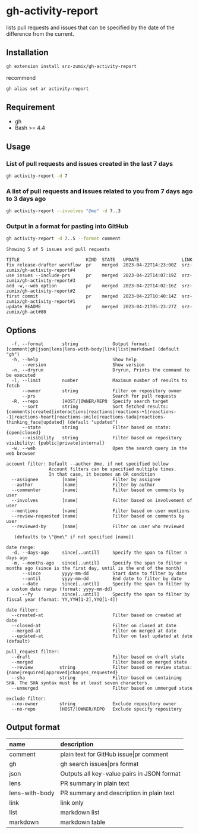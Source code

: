 # gh-activity-report

lists pull requests and issues that can be specified by the date of the difference from the current.

## Installation

```sh
gh extension install srz-zumix/gh-activity-report
```

recommend

```sh
gh alias set ar activity-report
```

## Requirement

* gh
* Bash >= 4.4

## Usage

### List of pull requests and issues created in the last 7 days

```sh
gh activity-report -d 7
```

### A list of pull requests and issues related to you from 7 days ago to 3 days ago

```sh
gh activity-report --involves "@me" -d 7..3
```

### Output in a format for pasting into GitHub

```sh
gh activity-report -d 7..5 --format comment
```

```text
Showing 5 of 5 issues and pull requests

TITLE                         KIND  STATE   UPDATE                LINK
fix release-drafter workflow  pr    merged  2023-04-22T14:23:00Z  srz-zumix/gh-activity-report#4
use issues --include-prs      pr    merged  2023-04-22T14:07:19Z  srz-zumix/gh-activity-report#3
add -w,--web option           pr    merged  2023-04-22T14:02:16Z  srz-zumix/gh-activity-report#2
first commit                  pr    merged  2023-04-22T10:40:14Z  srz-zumix/gh-activity-report#1
update README                 pr    merged  2023-04-21T05:23:27Z  srz-zumix/gh-act#80
```

## Options

```text
  -f, --format       string             Output format: [comment|gh|json|lens|lens-with-body|link|list|markdown] (default "gh")
  -h, --help                            Show help
      --version                         Show version
  -n, --dryrun                          Dryrun, Prints the command to be executed
  -l, --limit        number             Maximum number of results to fetch
      --owner        string             Filter on repository owner
      --prs                             Search for pull requests
  -R, --repo         [HOST/]OWNER/REPO  Specify search target
      --sort         string             Sort fetched results: {comments|created|interactions|reactions|reactions-+1|reactions--1|reactions-heart|reactions-smile|reactions-tada|reactions-thinking_face|updated} (default "updated")
      --state        string             Filter based on state: {open|closed}
      --visibility   string             Filter based on repository visibility: {public|private|internal}
  -w, --web                             Open the search query in the web browser

account filter: Default --auther @me, if not specified bellow
                Account filters can be specified multiple times.
                In that case, it becomes an OR condition
  --assignee         [name]             Filter by assignee
  --author           [name]             Filter by author
  --commenter        [name]             Filter based on comments by user
  --involves         [name]             Filter based on involvement of user
  --mentions         [name]             Filter based on user mentions
  --review-requested [name]             Filter based on comments by user
  --reviewed-by      [name]             Filter on user who reviewed

   (defaults to \"@me\" if not specified [name])

date range:
  -d, --days-ago     since[..until]     Specify the span to filter n days ago
  -m, --months-ago   since[..until]     Specify the span to filter n months ago (since is the first day, until is the end of the month)
      --since        yyyy-mm-dd         Start date to filter by date
      --until        yyyy-mm-dd         End date to filter by date
      --date         since[..until]     Specify the span to filter by a custom date range (format: yyyy-mm-dd)
      --fy           since[..until]     Specify the span to filter by fiscal year (format: YY,YYH[1-2],YYQ[1-4])

date filter:
  --created-at                          Filter based on created at date
  --closed-at                           Filter on closed at date
  --merged-at                           Filter on merged at date
  --updated-at                          Filter on last updated at date (default)

pull_request filter:
  --draft                               Filter based on draft state
  --merged                              Filter based on merged state
  --review          string              Filter based on review status: {none|required|approved|changes_requested}
  --sha             string              Filter based on containing SHA. The SHA syntax must be at least seven characters.
  --unmerged                            Filter based on unmerged state

exclude filter:
  --no-owner        string              Exclude repository owner
  --no-repo         [HOST/]OWNER/REPO   Exclude specify repository
```

## Output format

| name           | description |
|:---------------|:------------|
| comment        | plain text for GitHub issue\|pr comment |
| gh             | gh search issues\|prs format |
| json           | Outputs all key-value pairs in JSON format |
| lens           | PR summary in plain text |
| lens-with-body | PR summary and description in plain text |
| link           | link only |
| list           | markdown list |
| markdown       | markdown table |
